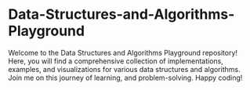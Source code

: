 # Data-Structures-and-Algorithms-Playground
Welcome to the Data Structures and Algorithms Playground repository! Here, you will find a comprehensive collection of implementations, examples, and visualizations for various data structures and algorithms. Join me on this journey of  learning, and problem-solving. Happy coding!

